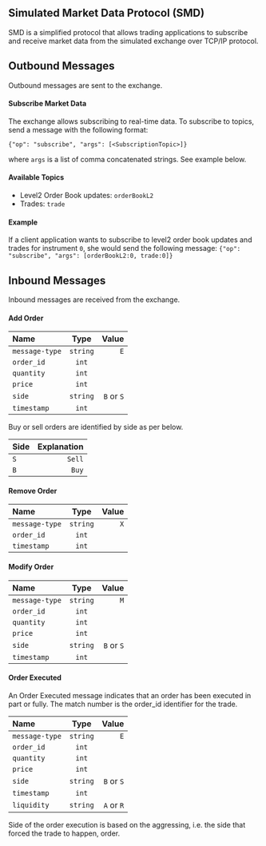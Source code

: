 ## Simulated Market Data Protocol (SMD)
SMD is a simplified protocol that allows trading applications to subscribe and receive market data from the simulated exchange over TCP/IP protocol. 
## Outbound Messages
Outbound messages are sent to the exchange.

#### Subscribe Market Data
The exchange allows subscribing to real-time data. To subscribe to topics, send a message with the following format:

`{"op": "subscribe", "args": [<SubscriptionTopic>]}`

where `args` is a list of comma concatenated strings. See example below.

#### Available Topics
- Level2 Order Book updates: `orderBookL2`
- Trades: `trade`

#### Example
If a client application wants to subscribe to level2 order book updates and trades for instrument `0`, she would send the following message:
 `{"op": "subscribe", "args": [orderBookL2:0, trade:0]}`


## Inbound Messages
Inbound messages are received from the exchange.

#### Add Order

| Name            | Type         | Value          |
| :-------------  | :----------: | -----------:   |
|  `message-type` | `string`     | `E`            | 
|  `order_id`     | `int`        |                |
|  `quantity`     | `int`        |                |
|  `price`        | `int`        |                |
|  `side`         | `string`     | `B`  or `S`    |
|  `timestamp`    | `int`        |                |

Buy or sell orders are identified by side as per below.

| Side            | Explanation  | 
| :-------------  | ----------:  | 
|  `S`            | `Sell`       |
|  `B`            | `Buy`        | 

#### Remove Order
| Name            | Type         | Value          |
| :-------------  | :----------: | -----------:   |
|  `message-type` | `string`     | `X`            |
|  `order_id`     | `int`        |                |
|  `timestamp`    | `int`        |                |

#### Modify Order
| Name            | Type         | Value          |
| :-------------  | :----------: | -----------:   |
|  `message-type` | `string`     | `M`            |
|  `order_id`     | `int`        |                |
|  `quantity`     | `int`        |                |
|  `price`        | `int`        |                |
|  `side`         | `string`     | `B`  or `S`    |
|  `timestamp`    | `int`        |                |

#### Order Executed
An Order Executed message indicates that an order has been executed in part or fully. The match number is the order_id identifier for the trade.

| Name            | Type         | Value          |
| :-------------  | :----------: | -----------:   |
|  `message-type` | `string`     | `E`            |
|  `order_id`     | `int`        |                |
|  `quantity`     | `int`        |                |
|  `price`        | `int`        |                |
|  `side`         | `string`     | `B`  or `S`    |
|  `timestamp`    | `int`        |                |
|  `liquidity`    | `string`     | `A`  or `R`    |

Side of the order execution is based on the aggressing, i.e. the side that forced the trade to happen, order.
